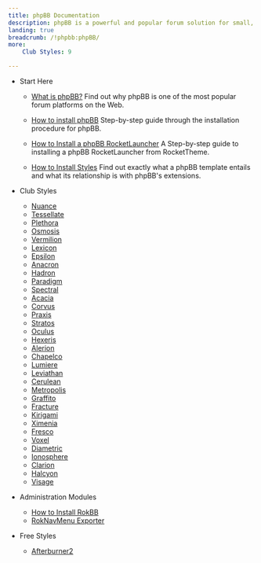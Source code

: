 ```yaml
---
title: phpBB Documentation
description: phpBB is a powerful and popular forum solution for small, medium, and large communities.
landing: true
breadcrumb: /!phpbb:phpBB/
more:
	Club Styles: 9

---
```


* Start Here

	- [What is phpBB?](start/introduction.md)
	  Find out why phpBB is one of the most popular forum platforms on the Web.

	- [How to install phpBB](start/install.md)
	  Step-by-step guide through the installation procedure for phpBB.

	- [How to Install a phpBB RocketLauncher](start/rocketlauncher.md)
	  A Step-by-step guide to installing a phpBB RocketLauncher from RocketTheme.

	- [How to Install Styles](start/styles.md)
	  Find out exactly what a phpBB template entails and what its relationship is with phpBB's extensions.

<!-- -->

* Club Styles

	- [Nuance](styles/nuance)
	- [Tessellate](styles/tessellate)
	- [Plethora](styles/plethora)
	- [Osmosis](styles/osmosis)
	- [Vermilion](styles/vermilion)
	- [Lexicon](styles/lexicon)
	- [Epsilon](styles/epsilon)
	- [Anacron](styles/anacron)
	- [Hadron](styles/hadron)
	- [Paradigm](styles/paradigm)
	- [Spectral](styles/spectral)
	- [Acacia](styles/acacia)
	- [Corvus](styles/corvus)
	- [Praxis](styles/praxis)
	- [Stratos](styles/stratos)
	- [Oculus](styles/oculus)
	- [Hexeris](styles/hexeris)
	- [Alerion](styles/alerion)
	- [Chapelco](styles/chapelco)
	- [Lumiere](styles/lumiere)
	- [Leviathan](styles/leviathan)
	- [Cerulean](styles/cerulean)
	- [Metropolis](styles/metropolis)
	- [Graffito](styles/graffito)
	- [Fracture](styles/fracture)
	- [Kirigami](styles/kirigami)
	- [Ximenia](styles/ximenia)
	- [Fresco](styles/fresco)
	- [Voxel](styles/voxel)
	- [Diametric](styles/diametric)
	- [Ionosphere](styles/ionosphere)
	- [Clarion](styles/clarion)
	- [Halcyon](styles/halcyon)
	- [Visage](styles/visage)

<!-- -->

* Administration Modules

	- [How to Install RokBB](start/styles.md#installing-administrative-modules)
	- [RokNavMenu Exporter](modules/roknavmenu.md)

<!-- -->

* Free Styles

	- [Afterburner2](styles/afterburner2)
